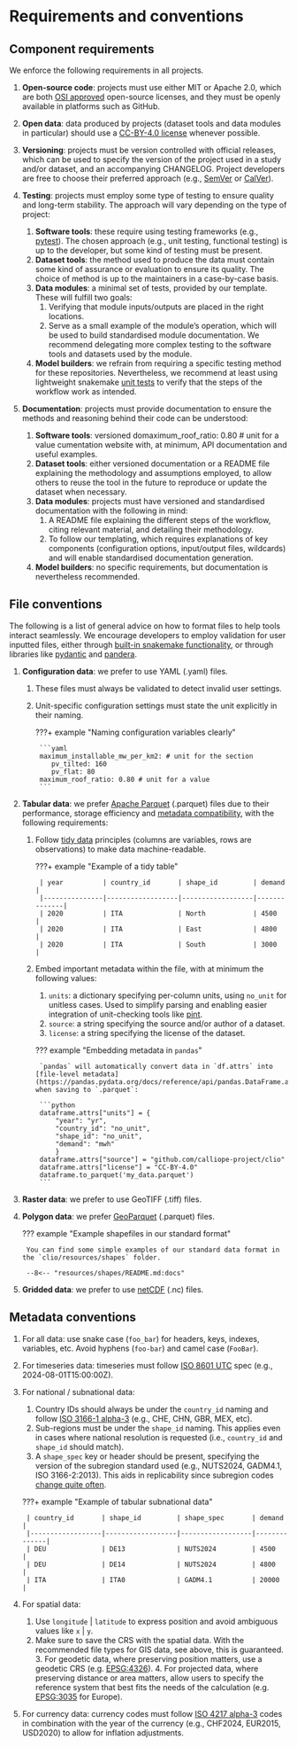 # Requirements and conventions

## Component requirements

We enforce the following requirements in all projects.

1. **Open-source code**: projects must use either MIT or Apache 2.0, which are both [OSI approved](https://opensource.org/licenses) open-source licenses, and they must be openly available in platforms such as GitHub.
2. **Open data**: data produced by projects (dataset tools and data modules in particular) should use a [CC-BY-4.0 license](https://creativecommons.org/licenses/by/4.0/) whenever possible.
3. **Versioning**: projects must be version controlled with official releases, which can be used to specify the version of the project used in a study and/or dataset, and an accompanying CHANGELOG. Project developers are free to choose their preferred approach (e.g., [SemVer](https://semver.org/) or [CalVer](https://calver.org/)).
4. **Testing**: projects must employ some type of testing to ensure quality and long-term stability. The approach will vary depending on the type of project:

    1. **Software tools**: these require using testing frameworks (e.g., [pytest](https://docs.pytest.org/en/stable/)). The chosen approach (e.g., unit testing, functional testing) is up to the developer, but some kind of testing must be present.
    2. **Dataset tools**: the method used to produce the data must contain some kind of assurance or evaluation to ensure its quality. The choice of method is up to the maintainers in a case-by-case basis.
    3. **Data modules**: a minimal set of tests, provided by our template. These will fulfill two goals:
        1. Verifying that module inputs/outputs are placed in the right locations.
        2. Serve as a small example of the module’s operation, which will be used to build standardised module documentation. We recommend delegating more complex testing to the software tools and datasets used by the module.
    4. **Model builders**: we refrain from requiring a specific testing method for these repositories. Nevertheless, we recommend at least using lightweight snakemake [unit tests](https://snakemake.readthedocs.io/en/stable/snakefiles/testing.html) to verify that the steps of the workflow work as intended.

5. **Documentation**: projects must provide documentation to ensure the methods and reasoning behind their code can be understood:
    1. **Software tools**: versioned domaximum_roof_ratio: 0.80 # unit for a value cumentation website with, at minimum, API documentation and useful examples.
    2. **Dataset tools**: either versioned documentation or a README file explaining the methodology and assumptions employed, to allow others to reuse the tool in the future to reproduce or update the dataset when necessary.
    3. **Data modules**: projects must have versioned and standardised documentation with the following in mind:
        1. A README file explaining the different steps of the workflow, citing relevant material, and detailing their methodology.
        2. To follow our templating, which requires explanations of key components (configuration options, input/output files, wildcards) and will enable standardised documentation generation.
    4. **Model builders**: no specific requirements, but documentation is nevertheless recommended.

## File conventions

The following is a list of general advice on how to format files to help tools interact seamlessly. We encourage developers to employ validation for user inputted files, either through [built-in snakemake functionality](https://snakemake.readthedocs.io/en/stable/snakefiles/configuration.html#validation), or through libraries like [pydantic](https://docs.pydantic.dev/latest/) and [pandera](https://pandera.readthedocs.io/en/stable/).

1. **Configuration data**: we prefer to use YAML (.yaml) files.
    1. These files must always be validated to detect invalid user settings.
    2. Unit-specific configuration settings must state the unit explicitly in their naming.

        ???+ example "Naming configuration variables clearly"

            ```yaml
            maximum_installable_mw_per_km2: # unit for the section
               pv_tilted: 160
               pv_flat: 80
            maximum_roof_ratio: 0.80 # unit for a value
            ```

2. **Tabular data**: we prefer [Apache Parquet](https://parquet.apache.org/) (.parquet) files due to their performance, storage efficiency and [metadata compatibility](https://parquet.apache.org/docs/file-format/metadata/), with the following requirements:
    1. Follow [tidy data](https://vita.had.co.nz/papers/tidy-data.pdf) principles (columns are variables, rows are observations) to make data machine-readable.

        ???+ example "Example of a tidy table"

            | year          | country_id       | shape_id         | demand       |
            |---------------|------------------|------------------|--------------|
            | 2020          | ITA              | North            | 4500         |
            | 2020          | ITA              | East             | 4800         |
            | 2020          | ITA              | South            | 3000         |

    2. Embed important metadata within the file, with at minimum the following values:
        1. `units`: a dictionary specifying per-column units, using `no_unit` for unitless cases. Used to simplify parsing and enabling easier integration of unit-checking tools like [pint](https://pint.readthedocs.io/en/stable/).
        2. `source`: a string specifying the source and/or author of a dataset.
        3. `license`: a string specifying the license of the dataset.

        ??? example "Embedding metadata in `pandas`"

            `pandas` will automatically convert data in `df.attrs` into [file-level metadata](https://pandas.pydata.org/docs/reference/api/pandas.DataFrame.attrs.html#pandas.DataFrame.attrs) when saving to `.parquet`:

            ```python
            dataframe.attrs["units"] = {
                "year": "yr",
                "country_id": "no_unit",
                "shape_id": "no_unit",
                "demand": "mwh"
                }
            dataframe.attrs["source"] = "github.com/calliope-project/clio"
            dataframe.attrs["license"] = "CC-BY-4.0"
            dataframe.to_parquet('my_data.parquet')
            ```

3. **Raster data**: we prefer to use GeoTIFF (.tiff) files.
4. **Polygon data**: we prefer [GeoParquet](https://geoparquet.org/) (.parquet) files.

    ??? example "Example shapefiles in our standard format"

        You can find some simple examples of our standard data format in the `clio/resources/shapes` folder.

        --8<-- "resources/shapes/README.md:docs"

5. **Gridded data**: we prefer to use [netCDF](https://www.unidata.ucar.edu/software/netcdf/) (.nc) files.

## Metadata conventions

1. For all data: use snake case (`foo_bar`) for headers, keys, indexes, variables, etc. Avoid hyphens (`foo-bar`) and camel case (`FooBar`).
2. For timeseries data: timeseries must follow [ISO 8601 UTC](https://en.wikipedia.org/wiki/ISO_8601) spec (e.g., 2024-08-01T15:00:00Z).
3. For national / subnational data:
    1. Country IDs should always be under the `country_id` naming and follow [ISO 3166-1 alpha-3](https://en.wikipedia.org/wiki/ISO_3166-1_alpha-3) (e.g., CHE, CHN, GBR, MEX, etc).
    2. Sub-regions must be under the `shape_id` naming. This applies even in cases where national resolution is requested (i.e., `country_id`  and `shape_id` should match).
    3. A `shape_spec` key or header should be present, specifying the version of the subregion standard used (e.g., NUTS2024, GADM4.1, ISO 3166-2:2013). This aids in replicability since subregion codes [change quite often](https://ec.europa.eu/eurostat/web/nuts/history).

    ???+ example "Example of tabular subnational data"

        | country_id       | shape_id         | shape_spec       | demand       |
        |------------------|------------------|------------------|--------------|
        | DEU              | DE13             | NUTS2024         | 4500         |
        | DEU              | DE14             | NUTS2024         | 4800         |
        | ITA              | ITA0             | GADM4.1          | 20000        |

4. For spatial data:
    1. Use `longitude` | `latitude` to express position and avoid ambiguous values like `x` | `y`.
    2. Make sure to save the CRS with the spatial data. With the recommended file types for GIS data, see above, this is guaranteed.
        3. For geodetic data, where preserving position matters, use a geodetic CRS (e.g. [EPSG:4326](https://epsg.io/4326)).
        4. For projected data, where preserving distance or area matters, allow users to specify the reference system that best fits the needs of the calculation (e.g. [EPSG:3035](https://epsg.io/3035) for Europe).
5. For currency data: currency codes must follow [ISO 4217 alpha-3](https://en.wikipedia.org/wiki/ISO_4217) codes in combination with the year of the currency (e.g., CHF2024, EUR2015, USD2020) to allow for inflation adjustments.

